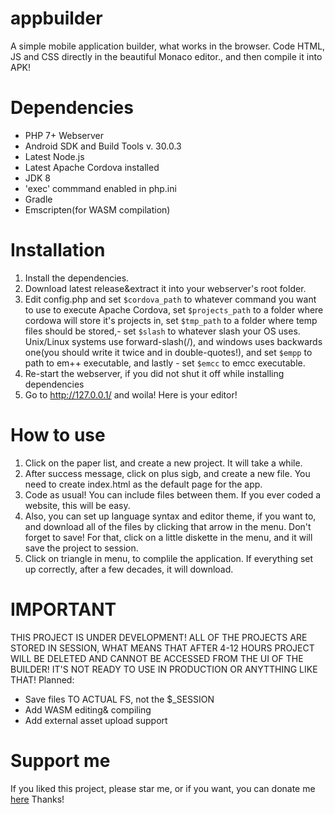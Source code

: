 # appbuilder
A simple mobile application builder, what works in the browser. Code HTML, JS and CSS directly in the beautiful Monaco editor., and then compile it into APK!

# Dependencies

- PHP 7+ Webserver
- Android SDK and Build Tools v. 30.0.3
- Latest Node.js
- Latest Apache Cordova installed
- JDK 8
- 'exec' commmand enabled in php.ini
- Gradle
- Emscripten(for WASM compilation)
# Installation
1. Install the dependencies.
2. Download latest release&extract it into your webserver's root folder.
3. Edit config.php and set `$cordova_path` to whatever command you want to use to execute Apache Cordova, set `$projects_path` to a folder where cordowa will store it's projects in, set `$tmp_path` to a folder where temp files should be stored,- set `$slash` to whatever slash your OS uses. Unix/Linux systems use forward-slash(/), and windows uses backwards one(you should write it twice and in double-quotes!), and set `$empp` to path to em++ executable, and lastly - set `$emcc` to emcc executable.
4. Re-start the webserver, if you did not shut it off while installing dependencies
5. Go to http://127.0.0.1/ and woila! Here is your editor!

# How to use

1. Click on the paper list, and create a new project. It will take a while.
2. After success message, click on plus sigb, and create a new file. You need to create index.html as the default page for the app.
3. Code as usual! You can include files between them. If you ever coded a website, this will be easy.
4. Also, you can set up language syntax and editor theme, if you want to, and download all of the files by clicking that arrow in the menu. Don't forget to save! For that, click on a little diskette in the menu, and it will save the project to session. 
5. Click on triangle in menu, to complile the application. If everything set up correctly, after a few decades, it will download.

# IMPORTANT
THIS PROJECT IS UNDER DEVELOPMENT!
ALL OF THE PROJECTS ARE STORED IN SESSION, WHAT MEANS THAT AFTER 4-12 HOURS PROJECT WILL BE DELETED AND CANNOT BE ACCESSED FROM THE UI OF THE BUILDER!
IT'S NOT READY TO USE IN PRODUCTION OR ANYTTHING LIKE THAT!
Planned:
- Save files TO ACTUAL FS, not the $_SESSION
- Add WASM editing& compiling
- Add external asset upload support

# Support me
If you liked this project, please star me, or if you want, you can donate me [here](http://donationalerts.ru/r/mrcheatt)
Thanks!
